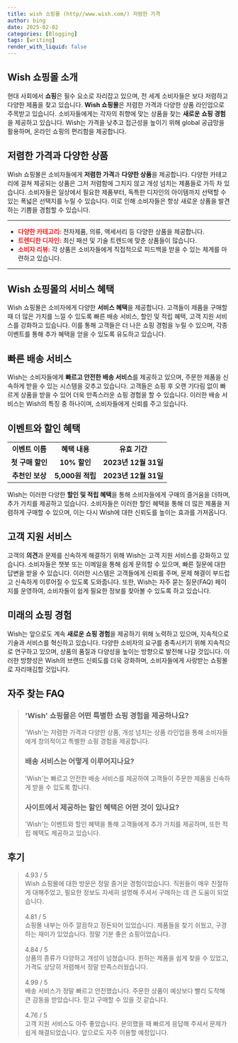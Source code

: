 ```yaml
---
title: wish 쇼핑몰 (http//www.wish.com/) 저렴한 가격
author: bing
date: 2025-02-02
categories: [Blogging]
tags: [writing]
render_with_liquid: false
---
```



<h2 id='Wish_쇼핑몰_소개'>Wish 쇼핑몰 소개</h2>

<p>현대 사회에서 <b>쇼핑</b>은 필수 요소로 자리잡고 있으며, 전 세계 소비자들은 보다 저렴하고 다양한 제품을 찾고 있습니다. <b>Wish 쇼핑몰</b>은 저렴한 가격과 다양한 상품 라인업으로 주목받고 있습니다. 소비자들에게는 각자의 취향에 맞는 상품을 찾는 <b>새로운 쇼핑 경험</b>을 제공하고 있습니다. Wish는 가격을 낮추고 접근성을 높이기 위해 global 공급망을 활용하며, 온라인 쇼핑의 편리함을 제공합니다.</p>

<h2 id='저렴한_가격과_다양한_상품'>저렴한 가격과 다양한 상품</h2>

<p>Wish 쇼핑몰은 소비자들에게 <b>저렴한 가격</b>과 <b>다양한 상품</b>을 제공합니다. 다양한 카테고리에 걸쳐 제공되는 상품은 그저 저렴함에 그치지 않고 개성 넘치는 제품들로 가득 차 있습니다. 소비자들은 일상에서 필요한 제품부터, 독특한 디자인의 아이템까지 선택할 수 있는 폭넓은 선택지를 누릴 수 있습니다. 이로 인해 소비자들은 항상 새로운 상품을 발견하는 기쁨을 경험할 수 있습니다.</p>

<hr />

<ul>
    <li><b><span style="color: #ee2323;">다양한 카테고리:</span></b> 전자제품, 의류, 액세서리 등 다양한 상품을 제공합니다.</li>
    <li><b><span style="color: #ee2323;">트렌디한 디자인:</span></b> 최신 패션 및 기술 트렌드에 맞춘 상품들이 많습니다.</li>
    <li><b><span style="color: #ee2323;">소비자 리뷰:</span></b> 각 상품은 소비자들에게 직접적으로 피드백을 받을 수 있는 체계를 마련하고 있습니다.</li>
</ul>

<hr />

<h2 id='서비스_혜택'>Wish 쇼핑몰의 서비스 혜택</h2>

<p>Wish 쇼핑몰은 소비자에게 다양한 <b>서비스 혜택</b>을 제공합니다. 고객들이 제품을 구매할 때 더 많은 가치를 느낄 수 있도록 빠른 배송 서비스, 할인 및 적립 혜택, 고객 지원 서비스를 강화하고 있습니다. 이를 통해 고객들은 더 나은 쇼핑 경험을 누릴 수 있으며, 각종 이벤트를 통해 추가 혜택을 얻을 수 있도록 유도하고 있습니다.</p>

<h2 id='빠른_배송_서비스'>빠른 배송 서비스</h2>

<p>Wish는 소비자들에게 <b>빠르고 안전한 배송 서비스</b>를 제공하고 있으며, 주문한 제품을 신속하게 받을 수 있는 시스템을 갖추고 있습니다. 고객들은 쇼핑 후 오랜 기다림 없이 빠르게 상품을 받을 수 있어 더욱 만족스러운 쇼핑 경험을 할 수 있습니다. 이러한 배송 서비스는 Wish의 특징 중 하나이며, 소비자들에게 신뢰를 주고 있습니다.</p>

<h2 id='할인_및_적립_혜택'>이벤트와 할인 혜택</h2>

<table>
    <tr>
        <td style="text-align: center; height: 17px;"><b>이벤트 이름</b></td>
        <td style="text-align: center; height: 17px;"><b>혜택 내용</b></td>
        <td style="text-align: center; height: 17px;"><b>유효 기간</b></td>
    </tr>
    <tr>
        <td style="text-align: center; height: 17px;"><b>첫 구매 할인</b></td>
        <td style="text-align: center; height: 17px;"><b>10% 할인</b></td>
        <td style="text-align: center; height: 17px;"><b>2023년 12월 31일</b></td>
    </tr>
    <tr>
        <td style="text-align: center; height: 17px;"><b>추천인 보상</b></td>
        <td style="text-align: center; height: 17px;"><b>5,000원 적립</b></td>
        <td style="text-align: center; height: 17px;"><b>2023년 12월 31일</b></td>
    </tr>
</table>

<p>Wish는 이러한 다양한 <b>할인 및 적립 혜택</b>을 통해 소비자들에게 구매의 즐거움을 더하며, 추가 가치를 제공하고 있습니다. 소비자들은 이러한 할인 혜택을 통해 더 많은 제품을 저렴하게 구매할 수 있으며, 이는 다시 Wish에 대한 신뢰도를 높이는 효과를 가져옵니다.</p>

<h2 id='고객_지원_서비스'>고객 지원 서비스</h2>

<p>고객의 <b>의견</b>과 문제를 신속하게 해결하기 위해 Wish는 고객 지원 서비스를 강화하고 있습니다. 소비자들은 챗봇 또는 이메일을 통해 쉽게 문의할 수 있으며, 빠른 질문에 대한 답변을 받을 수 있습니다. 이러한 시스템은 고객들에게 신뢰를 주며, 문제 해결이 부드럽고 신속하게 이루어질 수 있도록 도와줍니다. 또한, Wish는 자주 묻는 질문(FAQ) 페이지를 운영하여, 소비자들이 쉽게 필요한 정보를 찾아볼 수 있도록 하고 있습니다.</p>

<h2 id='미래의_쇼핑'>미래의 쇼핑 경험</h2>

<p>Wish는 앞으로도 계속 <b>새로운 쇼핑 경험</b>을 제공하기 위해 노력하고 있으며, 지속적으로 기술과 서비스를 혁신하고 있습니다. 다양한 소비자의 요구를 충족시키기 위해 지속적으로 연구하고 있으며, 상품의 품질과 다양성을 높이는 방향으로 발전해 나갈 것입니다. 이러한 방향성은 Wish의 브랜드 신뢰도를 더욱 강화하며, 소비자들에게 사랑받는 쇼핑몰로 자리매김할 것입니다.</p>


<h2 id='자주_찾는_FAQ'>자주 찾는 FAQ</h2>
<div itemscope="" itemtype="https://schema.org/FAQPage"> 
<blockquote> 
<div itemscope="" itemprop="mainEntity" itemtype="https://schema.org/Question"> 
<h3 itemprop="name">'Wish' 쇼핑몰은 어떤 특별한 쇼핑 경험을 제공하나요?</h3> 
<div itemscope="" itemprop="acceptedAnswer" itemtype="https://schema.org/Answer"> 
<span itemprop="text"> 
<p>'Wish'는 저렴한 가격과 다양한 상품, 개성 넘치는 상품 라인업을 통해 소비자들에게 창의적이고 특별한 쇼핑 경험을 제공합니다.</p> 
</span> 
</div> 
</div> 

<div itemscope="" itemprop="mainEntity" itemtype="https://schema.org/Question"> 
<h3 itemprop="name">배송 서비스는 어떻게 이루어지나요?</h3> 
<div itemscope="" itemprop="acceptedAnswer" itemtype="https://schema.org/Answer"> 
<span itemprop="text"> 
<p>'Wish'는 빠르고 안전한 배송 서비스를 제공하여 고객들이 주문한 제품을 신속하게 받을 수 있도록 합니다.</p> 
</span> 
</div> 
</div> 

<div itemscope="" itemprop="mainEntity" itemtype="https://schema.org/Question"> 
<h3 itemprop="name">사이트에서 제공하는 할인 혜택은 어떤 것이 있나요?</h3> 
<div itemscope="" itemprop="acceptedAnswer" itemtype="https://schema.org/Answer"> 
<span itemprop="text"> 
<p>'Wish'는 이벤트와 할인 혜택을 통해 고객들에게 추가 가치를 제공하며, 또한 적립 혜택도 제공하고 있습니다.</p> 
</span> 
</div> 
</div> 

</blockquote> 
</div>
<h2 id='후기'>후기</h2>
<div itemscope itemtype="https://schema.org/Product">
  <blockquote>
  <div itemprop="review" itemscope itemtype="https://schema.org/Review">
      <div itemprop="reviewRating" itemscope itemtype="https://schema.org/Rating"> <span itemprop="ratingValue">4.93</span> / <span itemprop="bestRating">5</span> </div>
      <span itemprop="reviewBody">Wish 쇼핑몰에 대한 방문은 정말 즐거운 경험이었습니다. 직원들이 매우 친절하게 대해주었고, 필요한 정보도 자세히 설명해 주셔서 구매하는 데 큰 도움이 되었습니다.</span>
  </div>
  <br>
  <div itemprop="review" itemscope itemtype="https://schema.org/Review">
      <div itemprop="reviewRating" itemscope itemtype="https://schema.org/Rating"> <span itemprop="ratingValue">4.81</span> / <span itemprop="bestRating">5</span> </div>
      <span itemprop="reviewBody">쇼핑몰 내부는 아주 깔끔하고 정돈되어 있었습니다. 제품들을 찾기 쉬웠고, 구경하는 재미가 있었습니다. 정말 기분 좋은 쇼핑이었습니다.</span>
  </div>
  <br>
  <div itemprop="review" itemscope itemtype="https://schema.org/Review">
      <div itemprop="reviewRating" itemscope itemtype="https://schema.org/Rating"> <span itemprop="ratingValue">4.84</span> / <span itemprop="bestRating">5</span> </div>
      <span itemprop="reviewBody">상품의 종류가 다양하고 개성이 넘쳤습니다. 원하는 제품을 쉽게 찾을 수 있었고, 가격도 상당히 저렴해서 정말 만족스러웠습니다.</span>
  </div>
  <br>
  <div itemprop="review" itemscope itemtype="https://schema.org/Review">
      <div itemprop="reviewRating" itemscope itemtype="https://schema.org/Rating"> <span itemprop="ratingValue">4.99</span> / <span itemprop="bestRating">5</span> </div>
      <span itemprop="reviewBody">배송 서비스가 정말 빠르고 안전했습니다. 주문한 상품이 예상보다 빨리 도착해 큰 감동을 받았습니다. 믿고 구매할 수 있을 것 같습니다.</span>
  </div>
  <br>
  <div itemprop="review" itemscope itemtype="https://schema.org/Review">
      <div itemprop="reviewRating" itemscope itemtype="https://schema.org/Rating"> <span itemprop="ratingValue">4.76</span> / <span itemprop="bestRating">5</span> </div>
      <span itemprop="reviewBody">고객 지원 서비스도 아주 좋았습니다. 문의했을 때 빠르게 응답해 주셔서 문제가 쉽게 해결되었습니다. 앞으로도 자주 이용할 예정입니다.</span>
  </div>
  </blockquote>
</div>
